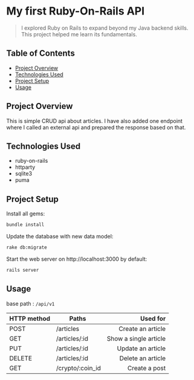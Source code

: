 # My first Ruby-On-Rails API

> I explored Ruby on Rails to expand beyond my Java backend skills.
> This project helped me learn its fundamentals.

## Table of Contents

- [Project Overview](#project-overview)
- [Technologies Used](#technologies-used)
- [Project Setup](#project-setup)
- [Usage](#usage)

## Project Overview
This is simple CRUD api about articles.
I have also added one endpoint where I called an external api and prepared the response based on that. 

## Technologies Used
- ruby-on-rails
- httparty
- sqlite3
- puma

## Project Setup

Install all gems:
```bash
bundle install
```

Update the database with new data model:
```bash
rake db:migrate
```

Start the web server on http://localhost:3000 by default:
```bash
rails server
```

## Usage

base path : `/api/v1`

| HTTP method | Paths            |              Used for |
|-------------|------------------|----------------------:|
| POST        | /articles        |     Create an article |
| GET         | /articles/:id    | Show a single article |
| PUT         | /articles/:id    |     Update an article |
| DELETE      | /articles/:id    |     Delete an article |
| GET         | /crypto/:coin_id |         Create a post |
